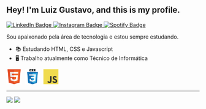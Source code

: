 ## Hey! I'm Luiz Gustavo, and this is my profile.

 <div id="badges">
  <a href="https://www.linkedin.com/in/luiz-gustavo-31b470266" target="_blank">
    <img src="https://img.shields.io/badge/LinkedIn-blue?style=for-the-badge&logo=linkedin&logoColor=white" alt="LinkedIn Badge"/>
  </a>
  
  <a href="https://www.instagram.com/luizgusts" target="_blank">
    <img src="https://img.shields.io/badge/Instagram-E4405F?style=for-the-badge&logo=instagram&logoColor=white" alt="Instagram Badge"/>
  </a>

  <a href="https://open.spotify.com/user/3154sabgsr6spwvaet52h7aa2buq" target="_blank">
    <img src="https://img.shields.io/badge/Spotify-1ED760?&style=for-the-badge&logo=spotify&logoColor=white" alt="Spotify Badge"/>
  </a>

Sou apaixonado pela área de tecnologia e estou sempre estudando.

- 📚 Estudando HTML, CSS e Javascript
- 🖥️ Trabalho atualmente como Técnico de Informática

<div>
  <img src="https://github.com/devicons/devicon/blob/master/icons/html5/html5-original.svg" title="HTML5" alt="HTML" width="40" height="40"/>&nbsp;
  <img src="https://github.com/devicons/devicon/blob/master/icons/css3/css3-original-wordmark.svg" title="CSS3" alt="CSS" width="40" height="40"/>&nbsp;
  <img src="https://github.com/devicons/devicon/blob/master/icons/javascript/javascript-original.svg" title="JavaScript" alt="JavaScript" width="40" height="40"/>&nbsp;
</div>

--- 

<div align = "left">
<img height = "100em" src="https://github-readme-stats.vercel.app/api/top-langs/?username=luizgusts&show_icons=true&theme=radical"/>
<img height = "150em" src="https://github-readme-stats.vercel.app/api?username=luizgusts&show_icons=true&show_icons=true&theme=radical"/>
</div>
